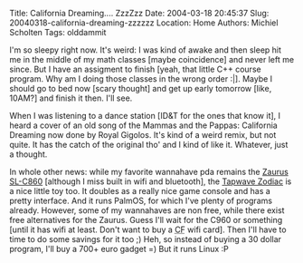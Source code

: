 Title: California Dreaming.... ZzzZzz
Date: 2004-03-18 20:45:37
Slug: 20040318-california-dreaming-zzzzzz
Location: Home
Authors: Michiel Scholten
Tags: olddammit

<p>I'm so sleepy right now. It's weird: I was kind of awake and then sleep hit me in the middle of my math classes [maybe coincidence] and never left me since. But I have an assigment to finish [yeah, that little C++ course program. Why am I doing those classes in the wrong order :|]. Maybe I should go to bed now [scary thought] and get up early tomorrow [like, 10AM?] and finish it then. I'll see.</p>
<p>When I was listening to a dance station [ID&amp;T for the ones that know it], I heard a cover of an old song of the Mammas and the Pappas: California Dreaming now done by Royal Gigolos. It's kind of a weird remix, but not quite. It has the catch of the original tho' and I kind of like it. Whatever, just a thought.</p>
<p>In whole other news: while my favorite wannahave pda remains the <a href="http://www.linuxdevices.com/news/NS3852086383.html">Zaurus SL-C860</a> [although I miss built in wifi and bluetooth], the <a href="http://www.brighthand.com/article/Zapwave_Zodiac_Review?site=Palm">Tapwave Zodiac</a> is a nice little toy too. It doubles as a really nice game console and has a pretty interface. And it runs PalmOS, for which I've plenty of programs already. However, some of my wannahaves are non free, while there exist free alternatives for the Zaurus. Guess I'll wait for the C960 or something [until it has wifi at least. Don't want to buy a <acronym title="Compact Flash">CF</acronym> wifi card]. Then I'll have to time to do some savings for it too ;) Heh, so instead of buying a 30 dollar program, I'll buy a 700+ euro gadget =) But it runs Linux :P</p>